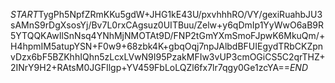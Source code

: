 $START$TygPh5NpfZRmKKu5gdW+JHG1kE43U/pxvhhhRO/VY/gexiRuahbJU3sAMnS9rDgXsosYj/Bv7L0rxCAgsuz0UITBuu/Zelw+y6qDmIp1YyWwO6aB9R5YTQQKAwIlSnNsq4YNhMjNMOTAt9D/FNP2tGmYXmSmoFJpwK6MkuQm/+H4hpmIM5atupYSN+F0w9+68zbk4K+gbqOqj7npJAlbdBFUIEgydTRbCKZpnvDzx6bF5BZKhhIQhn5zLcxLVwN9I95PzakMFIw3vUP3cmOGiCS5C2qrTHZ+2INrY9H2+RAtsM0JGFIlgp+YV459FbLoLQZl6fx7lr7qgy0Ge1zcYA==$END$